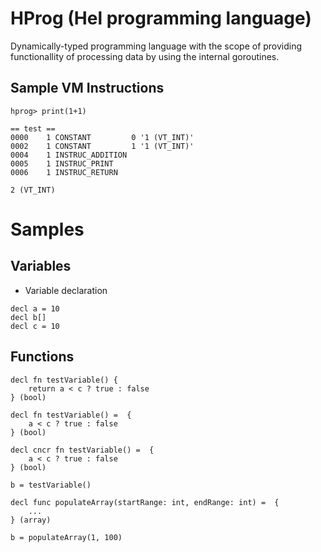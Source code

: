 # HProg (Hel programming language)

Dynamically-typed programming language with the scope of providing functionallity
of processing data by using the internal goroutines.

## Sample VM Instructions

```
hprog> print(1+1)

== test ==
0000    1 CONSTANT         0 '1 (VT_INT)'
0002    1 CONSTANT         1 '1 (VT_INT)'
0004    1 INSTRUC_ADDITION
0005    1 INSTRUC_PRINT
0006    1 INSTRUC_RETURN

2 (VT_INT)

```

# Samples

## Variables

- Variable declaration

```
decl a = 10
decl b[]
decl c = 10
```

## Functions

```
decl fn testVariable() {
    return a < c ? true : false
} (bool)

decl fn testVariable() =  {
    a < c ? true : false
} (bool)

decl cncr fn testVariable() =  {
    a < c ? true : false
} (bool)

b = testVariable()

decl func populateArray(startRange: int, endRange: int) =  {
    ...
} (array)

b = populateArray(1, 100)
```
